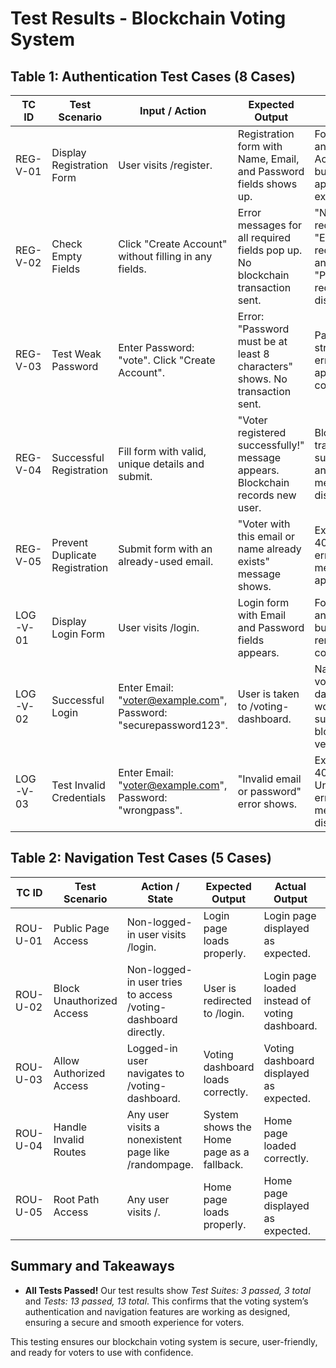 # Test Results - Blockchain Voting System


## Table 1: Authentication Test Cases (8 Cases)

| TC ID       | Test Scenario                     | Input / Action                                                                 | Expected Output                                                                 | Actual Output                                                                   | Result |
|-------------|-----------------------------------|--------------------------------------------------------------------------------|---------------------------------------------------------------------------------|---------------------------------------------------------------------------------|--------|
| REG-V-01    | Display Registration Form         | User visits /register.                                                         | Registration form with Name, Email, and Password fields shows up.                | Form fields and "Create Account" button appeared as expected.                    | Pass   |
| REG-V-02    | Check Empty Fields                | Click "Create Account" without filling in any fields.                           | Error messages for all required fields pop up. No blockchain transaction sent.   | "Name is required", "Email is required", and "Password is required" displayed.    | Pass   |
| REG-V-03    | Test Weak Password                | Enter Password: "vote". Click "Create Account".                                 | Error: "Password must be at least 8 characters" shows. No transaction sent.      | Password strength error appeared correctly.                                      | Pass   |
| REG-V-04    | Successful Registration           | Fill form with valid, unique details and submit.                                | "Voter registered successfully!" message appears. Blockchain records new user.   | Blockchain transaction succeeded, and success message displayed.                 | Pass   |
| REG-V-05    | Prevent Duplicate Registration    | Submit form with an already-used email.                                        | "Voter with this email or name already exists" message shows.                    | Expected 409 Conflict error message appeared.                                    | Pass   |
| LOG-V-01    | Display Login Form                | User visits /login.                                                            | Login form with Email and Password fields appears.                               | Form fields and "Sign In" button rendered correctly.                             | Pass   |
| LOG-V-02    | Successful Login                  | Enter Email: "voter@example.com", Password: "securepassword123".                | User is taken to /voting-dashboard.                                              | Navigation to voting dashboard worked after successful blockchain verification.  | Pass   |
| LOG-V-03    | Test Invalid Credentials          | Enter Email: "voter@example.com", Password: "wrongpass".                        | "Invalid email or password" error shows.                                         | Expected 401 Unauthorized error message displayed.                               | Pass   |

## Table 2: Navigation Test Cases (5 Cases)

| TC ID       | Test Scenario                     | Action / State                                                                 | Expected Output                                                                 | Actual Output                                                                   | Result |
|-------------|-----------------------------------|--------------------------------------------------------------------------------|---------------------------------------------------------------------------------|---------------------------------------------------------------------------------|--------|
| ROU-U-01    | Public Page Access                | Non-logged-in user visits /login.                                               | Login page loads properly.                                                      | Login page displayed as expected.                                               | Pass   |
| ROU-U-02    | Block Unauthorized Access         | Non-logged-in user tries to access /voting-dashboard directly.                  | User is redirected to /login.                                                   | Login page loaded instead of voting dashboard.                                  | Pass   |
| ROU-U-03    | Allow Authorized Access           | Logged-in user navigates to /voting-dashboard.                                  | Voting dashboard loads correctly.                                               | Voting dashboard displayed as expected.                                         | Pass   |
| ROU-U-04    | Handle Invalid Routes             | Any user visits a nonexistent page like /randompage.                            | System shows the Home page as a fallback.                                        | Home page loaded correctly.                                                     | Pass   |
| ROU-U-05    | Root Path Access                  | Any user visits /.                                                             | Home page loads properly.                                                       | Home page displayed as expected.                                                | Pass   |

## Summary and Takeaways

- **All Tests Passed!** Our test results show *Test Suites: 3 passed, 3 total* and *Tests: 13 passed, 13 total*. This confirms that the voting system’s authentication and navigation features are working as designed, ensuring a secure and smooth experience for voters.


This testing ensures our blockchain voting system is secure, user-friendly, and ready for voters to use with confidence.
